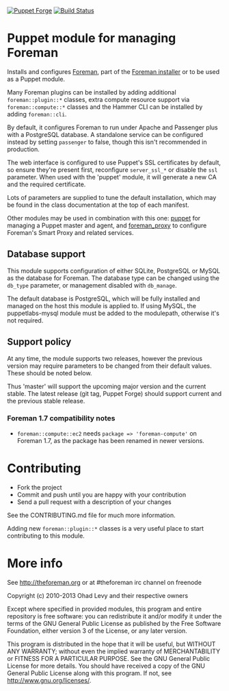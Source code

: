 [![Puppet Forge](http://img.shields.io/puppetforge/v/theforeman/foreman.svg)](https://forge.puppetlabs.com/theforeman/foreman)
[![Build Status](https://travis-ci.org/theforeman/puppet-foreman.svg?branch=master)](https://travis-ci.org/theforeman/puppet-foreman)

# Puppet module for managing Foreman

Installs and configures [Foreman](http://theforeman.org), part of the [Foreman
installer](http://github.com/theforeman/foreman-installer) or to be used as a
Puppet module.

Many Foreman plugins can be installed by adding additional `foreman::plugin::*`
classes, extra compute resource support via `foreman::compute::*` classes and
the Hammer CLI can be installed by adding `foreman::cli`.

By default, it configures Foreman to run under Apache and Passenger plus
with a PostgreSQL database.  A standalone service can be configured instead by
setting `passenger` to false, though this isn't recommended in production.

The web interface is configured to use Puppet's SSL certificates by default, so
ensure they're present first, reconfigure `server_ssl_*` or disable the `ssl`
parameter.  When used with the 'puppet' module, it will generate a new CA and
the required certificate.

Lots of parameters are supplied to tune the default installation, which may be
found in the class documentation at the top of each manifest.

Other modules may be used in combination with this one: [puppet](https://github.com/theforeman/puppet-puppet)
for managing a Puppet master and agent, and [foreman_proxy](https://github.com/theforeman/puppet-foreman_proxy)
to configure Foreman's Smart Proxy and related services.

## Database support

This module supports configuration of either SQLite, PostgreSQL or MySQL as the
database for Foreman.  The database type can be changed using the `db_type`
parameter, or management disabled with `db_manage`.

The default database is PostgreSQL, which will be fully installed and managed
on the host this module is applied to.  If using MySQL, the puppetlabs-mysql
module must be added to the modulepath, otherwise it's not required.

## Support policy

At any time, the module supports two releases, however the previous version
may require parameters to be changed from their default values.  These should
be noted below.

Thus 'master' will support the upcoming major version and the current stable.
The latest release (git tag, Puppet Forge) should support current and the
previous stable release.

### Foreman 1.7 compatibility notes

* `foreman::compute::ec2` needs `package => 'foreman-compute'` on Foreman 1.7,
  as the package has been renamed in newer versions.

# Contributing

* Fork the project
* Commit and push until you are happy with your contribution
* Send a pull request with a description of your changes

See the CONTRIBUTING.md file for much more information.

Adding new `foreman::plugin::*` classes is a very useful place to start
contributing to this module.

# More info

See http://theforeman.org or at #theforeman irc channel on freenode

Copyright (c) 2010-2013 Ohad Levy and their respective owners

Except where specified in provided modules, this program and entire
repository is free software: you can redistribute it and/or modify
it under the terms of the GNU General Public License as published by
the Free Software Foundation, either version 3 of the License, or
any later version.

This program is distributed in the hope that it will be useful,
but WITHOUT ANY WARRANTY; without even the implied warranty of
MERCHANTABILITY or FITNESS FOR A PARTICULAR PURPOSE.  See the
GNU General Public License for more details.
You should have received a copy of the GNU General Public License
along with this program.  If not, see <http://www.gnu.org/licenses/>.

